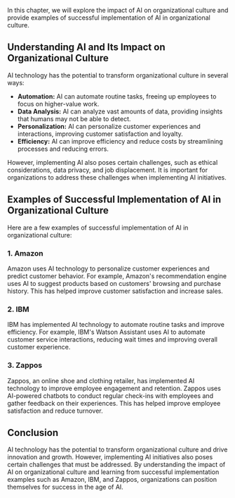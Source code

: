 
In this chapter, we will explore the impact of AI on organizational culture and provide examples of successful implementation of AI in organizational culture.

Understanding AI and Its Impact on Organizational Culture
---------------------------------------------------------

AI technology has the potential to transform organizational culture in several ways:

* **Automation:** AI can automate routine tasks, freeing up employees to focus on higher-value work.
* **Data Analysis:** AI can analyze vast amounts of data, providing insights that humans may not be able to detect.
* **Personalization:** AI can personalize customer experiences and interactions, improving customer satisfaction and loyalty.
* **Efficiency:** AI can improve efficiency and reduce costs by streamlining processes and reducing errors.

However, implementing AI also poses certain challenges, such as ethical considerations, data privacy, and job displacement. It is important for organizations to address these challenges when implementing AI initiatives.

Examples of Successful Implementation of AI in Organizational Culture
---------------------------------------------------------------------

Here are a few examples of successful implementation of AI in organizational culture:

### 1. Amazon

Amazon uses AI technology to personalize customer experiences and predict customer behavior. For example, Amazon's recommendation engine uses AI to suggest products based on customers' browsing and purchase history. This has helped improve customer satisfaction and increase sales.

### 2. IBM

IBM has implemented AI technology to automate routine tasks and improve efficiency. For example, IBM's Watson Assistant uses AI to automate customer service interactions, reducing wait times and improving overall customer experience.

### 3. Zappos

Zappos, an online shoe and clothing retailer, has implemented AI technology to improve employee engagement and retention. Zappos uses AI-powered chatbots to conduct regular check-ins with employees and gather feedback on their experiences. This has helped improve employee satisfaction and reduce turnover.

Conclusion
----------

AI technology has the potential to transform organizational culture and drive innovation and growth. However, implementing AI initiatives also poses certain challenges that must be addressed. By understanding the impact of AI on organizational culture and learning from successful implementation examples such as Amazon, IBM, and Zappos, organizations can position themselves for success in the age of AI.

